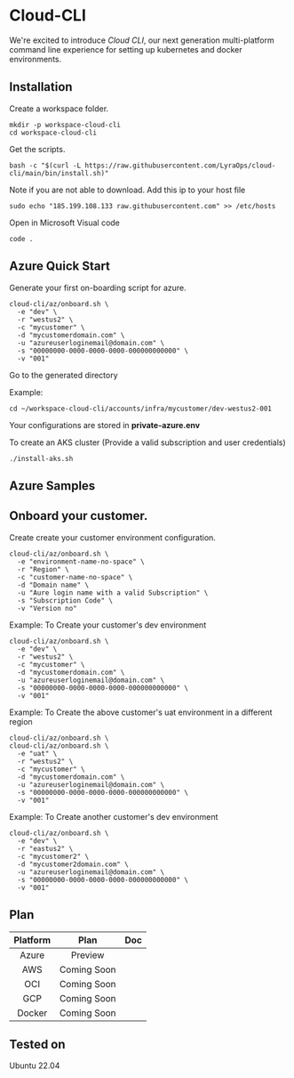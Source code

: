 # Cloud-CLI

We're excited to introduce *Cloud CLI*, our next generation multi-platform command line experience for setting up kubernetes and docker environments.



## Installation



Create a workspace folder.

``````
mkdir -p workspace-cloud-cli
cd workspace-cloud-cli
``````

Get the scripts.
``````
bash -c "$(curl -L https://raw.githubusercontent.com/LyraOps/cloud-cli/main/bin/install.sh)"
``````

Note if you are not able to download. Add this ip to your host file

``````
sudo echo "185.199.108.133 raw.githubusercontent.com" >> /etc/hosts
``````


Open in Microsoft Visual code

```
code .
```

## Azure Quick Start 


Generate your first on-boarding script for azure.


``````
cloud-cli/az/onboard.sh \
  -e "dev" \
  -r "westus2" \
  -c "mycustomer" \
  -d "mycustomerdomain.com" \
  -u "azureuserloginemail@domain.com" \
  -s "00000000-0000-0000-0000-000000000000" \
  -v "001" 
``````

Go to the generated directory

Example:
``````
cd ~/workspace-cloud-cli/accounts/infra/mycustomer/dev-westus2-001

``````

Your configurations are stored in **private-azure.env**


To create an AKS cluster (Provide a valid subscription and user credentials)
``````
./install-aks.sh 
``````



## Azure Samples


Onboard your customer.
-------------------- 

Create create your customer environment configuration.

``````
cloud-cli/az/onboard.sh \
  -e "environment-name-no-space" \ 
  -r "Region" \
  -c "customer-name-no-space" \
  -d "Domain name" \
  -u "Aure login name with a valid Subscription" \ 
  -s "Subscription Code" \
  -v "Version no" 
``````

Example: To Create your customer's dev environment

``````
cloud-cli/az/onboard.sh \
  -e "dev" \
  -r "westus2" \
  -c "mycustomer" \
  -d "mycustomerdomain.com" \
  -u "azureuserloginemail@domain.com" \
  -s "00000000-0000-0000-0000-000000000000" \
  -v "001" 
``````

Example: To Create the above customer's uat environment in a different region

``````
cloud-cli/az/onboard.sh \
cloud-cli/az/onboard.sh \
  -e "uat" \
  -r "westus2" \
  -c "mycustomer" \
  -d "mycustomerdomain.com" \
  -u "azureuserloginemail@domain.com" \
  -s "00000000-0000-0000-0000-000000000000" \
  -v "001" 
``````

Example: To Create another customer's dev environment

``````
cloud-cli/az/onboard.sh \
  -e "dev" \ 
  -r "eastus2" \
  -c "mycustomer2" \
  -d "mycustomer2domain.com" \
  -u "azureuserloginemail@domain.com" \ 
  -s "00000000-0000-0000-0000-000000000000" \
  -v "001"
``````


## Plan

| Platform   | Plan        | Doc |
|:---------------:|:------------:|:------------|
| Azure       | Preview  |  |
| AWS  | Coming Soon | |
| OCI | Coming Soon   | |
| GCP | Coming Soon    | |
| Docker  | Coming Soon   | |

## Tested on

Ubuntu 22.04
